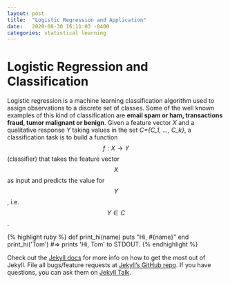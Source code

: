 ```yaml
---
layout: post
title:  "Logistic Regression and Application"
date:   2020-08-30 16:11:03 -0400
categories: statistical learning
---
```

# Logistic Regression and Classification
Logistic regression is a machine learning classification algorithm used to assign observations to a discrete set of classes. Some of the well known examples of this kind of classification are **email spam or ham, transactions fraud, tumor malignant or benign**. Given a feature vector *X* and a qualitative response *Y* taking values in the set *C={C_1, ..., C_k}*, a classification task is to build a function $$f:X\to Y$$ (classifier) that takes the feature vector $$X$$ as input and predicts the value for $$Y$$, i.e. $$Y\in C$$.

{% highlight ruby %}
def print_hi(name)
  puts "Hi, #{name}"
end
print_hi('Tom')
#=> prints 'Hi, Tom' to STDOUT.
{% endhighlight %}

Check out the [Jekyll docs][jekyll-docs] for more info on how to get the most out of Jekyll. File all bugs/feature requests at [Jekyll’s GitHub repo][jekyll-gh]. If you have questions, you can ask them on [Jekyll Talk][jekyll-talk].

[jekyll-docs]: https://jekyllrb.com/docs/home
[jekyll-gh]:   https://github.com/jekyll/jekyll
[jekyll-talk]: https://talk.jekyllrb.com/
